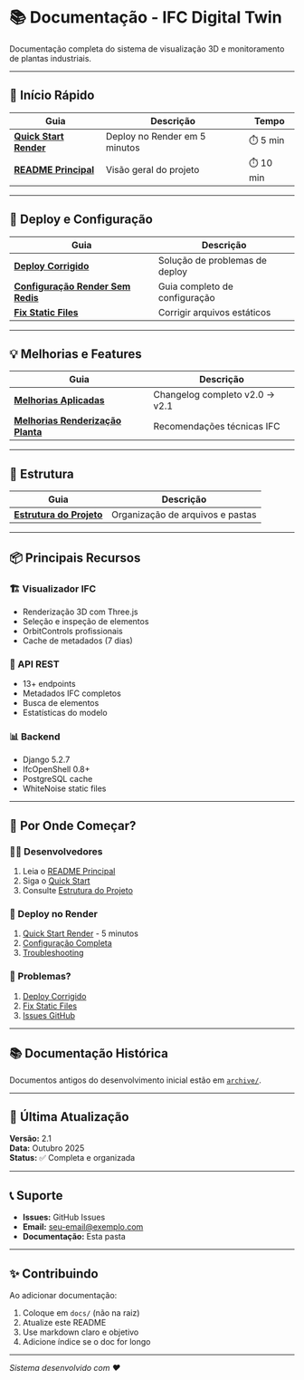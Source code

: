 # 📚 Documentação - IFC Digital Twin

Documentação completa do sistema de visualização 3D e monitoramento de plantas industriais.

---

## 🚀 Início Rápido

| Guia | Descrição | Tempo |
|------|-----------|-------|
| [**Quick Start Render**](QUICK_START_RENDER.md) | Deploy no Render em 5 minutos | ⏱️ 5 min |
| [**README Principal**](../README.md) | Visão geral do projeto | ⏱️ 10 min |

---

## 🔧 Deploy e Configuração

| Guia | Descrição |
|------|-----------|
| [**Deploy Corrigido**](DEPLOY_CORRIGIDO.md) | Solução de problemas de deploy |
| [**Configuração Render Sem Redis**](CONFIGURACAO_RENDER_SEM_REDIS.md) | Guia completo de configuração |
| [**Fix Static Files**](FIX_STATIC_FILES_RENDER.md) | Corrigir arquivos estáticos |

---

## 💡 Melhorias e Features

| Guia | Descrição |
|------|-----------|
| [**Melhorias Aplicadas**](MELHORIAS_APLICADAS.md) | Changelog completo v2.0 → v2.1 |
| [**Melhorias Renderização Planta**](MELHORIAS_RENDERIZACAO_PLANTA.md) | Recomendações técnicas IFC |

---

## 📁 Estrutura

| Guia | Descrição |
|------|-----------|
| [**Estrutura do Projeto**](ESTRUTURA_PROJETO.md) | Organização de arquivos e pastas |

---

## 📦 Principais Recursos

### 🏗️ Visualizador IFC
- Renderização 3D com Three.js
- Seleção e inspeção de elementos
- OrbitControls profissionais
- Cache de metadados (7 dias)

### 🔌 API REST
- 13+ endpoints
- Metadados IFC completos
- Busca de elementos
- Estatísticas do modelo

### 📊 Backend
- Django 5.2.7
- IfcOpenShell 0.8+
- PostgreSQL cache
- WhiteNoise static files

---

## 🎯 Por Onde Começar?

### 👨‍💻 Desenvolvedores
1. Leia o [README Principal](../README.md)
2. Siga o [Quick Start](QUICK_START_RENDER.md)
3. Consulte [Estrutura do Projeto](ESTRUTURA_PROJETO.md)

### 🚀 Deploy no Render
1. [Quick Start Render](QUICK_START_RENDER.md) - 5 minutos
2. [Configuração Completa](CONFIGURACAO_RENDER_SEM_REDIS.md)
3. [Troubleshooting](DEPLOY_CORRIGIDO.md)

### 🐛 Problemas?
1. [Deploy Corrigido](DEPLOY_CORRIGIDO.md)
2. [Fix Static Files](FIX_STATIC_FILES_RENDER.md)
3. [Issues GitHub](https://github.com/seu-usuario/ifc_django_project/issues)

---

## 📚 Documentação Histórica

Documentos antigos do desenvolvimento inicial estão em [`archive/`](archive/).

---

## 🔄 Última Atualização

**Versão:** 2.1  
**Data:** Outubro 2025  
**Status:** ✅ Completa e organizada

---

## 📞 Suporte

- **Issues:** GitHub Issues
- **Email:** seu-email@exemplo.com
- **Documentação:** Esta pasta

---

## ✨ Contribuindo

Ao adicionar documentação:
1. Coloque em `docs/` (não na raiz)
2. Atualize este README
3. Use markdown claro e objetivo
4. Adicione índice se o doc for longo

---

*Sistema desenvolvido com ❤️*

